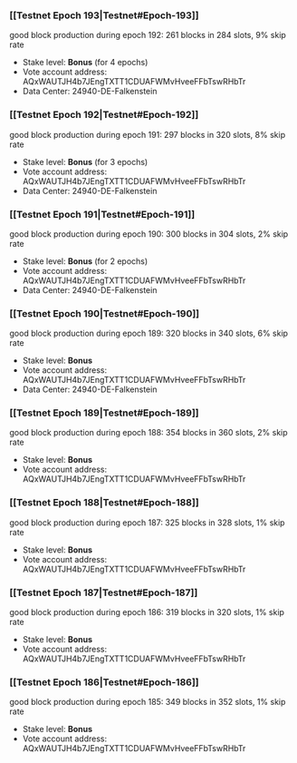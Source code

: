 ### [[Testnet Epoch 193|Testnet#Epoch-193]]
good block production during epoch 192: 261 blocks in 284 slots, 9% skip rate
* Stake level: **Bonus** (for 4 epochs)
* Vote account address: AQxWAUTJH4b7JEngTXTT1CDUAFWMvHveeFFbTswRHbTr
* Data Center: 24940-DE-Falkenstein
### [[Testnet Epoch 192|Testnet#Epoch-192]]
good block production during epoch 191: 297 blocks in 320 slots, 8% skip rate
* Stake level: **Bonus** (for 3 epochs)
* Vote account address: AQxWAUTJH4b7JEngTXTT1CDUAFWMvHveeFFbTswRHbTr
* Data Center: 24940-DE-Falkenstein
### [[Testnet Epoch 191|Testnet#Epoch-191]]
good block production during epoch 190: 300 blocks in 304 slots, 2% skip rate
* Stake level: **Bonus** (for 2 epochs)
* Vote account address: AQxWAUTJH4b7JEngTXTT1CDUAFWMvHveeFFbTswRHbTr
* Data Center: 24940-DE-Falkenstein
### [[Testnet Epoch 190|Testnet#Epoch-190]]
good block production during epoch 189: 320 blocks in 340 slots, 6% skip rate
* Stake level: **Bonus**
* Vote account address: AQxWAUTJH4b7JEngTXTT1CDUAFWMvHveeFFbTswRHbTr
* Data Center: 24940-DE-Falkenstein
### [[Testnet Epoch 189|Testnet#Epoch-189]]
good block production during epoch 188: 354 blocks in 360 slots, 2% skip rate
* Stake level: **Bonus**
* Vote account address: AQxWAUTJH4b7JEngTXTT1CDUAFWMvHveeFFbTswRHbTr
### [[Testnet Epoch 188|Testnet#Epoch-188]]
good block production during epoch 187: 325 blocks in 328 slots, 1% skip rate
* Stake level: **Bonus**
* Vote account address: AQxWAUTJH4b7JEngTXTT1CDUAFWMvHveeFFbTswRHbTr
### [[Testnet Epoch 187|Testnet#Epoch-187]]
good block production during epoch 186: 319 blocks in 320 slots, 1% skip rate
* Stake level: **Bonus**
* Vote account address: AQxWAUTJH4b7JEngTXTT1CDUAFWMvHveeFFbTswRHbTr
### [[Testnet Epoch 186|Testnet#Epoch-186]]
good block production during epoch 185: 349 blocks in 352 slots, 1% skip rate
* Stake level: **Bonus**
* Vote account address: AQxWAUTJH4b7JEngTXTT1CDUAFWMvHveeFFbTswRHbTr